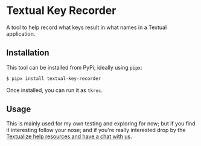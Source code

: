 # Textual Key Recorder

A tool to help record what keys result in what names in a Textual
application.

## Installation

This tool can be installed from PyPi; ideally using `pipx`:

```sh
$ pipx install textual-key-recorder
```

Once installed, you can run it as `tkrec`.

## Usage

This is mainly used for my own testing and exploring for now; but if you
find it interesting follow your nose; and if you're really interested drop
by the [Textualize help resources and have a chat with
us](https://textual.textualize.io/help/).
